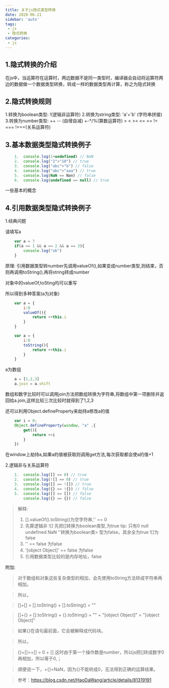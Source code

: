 ```yaml
---
title: 关于js隐式类型转换
date: 2020-06-21
sidebar: 'auto'
tags:
 - js
 - 隐式转换
categories:
 - js
---
```


## 1.隐式转换的介绍

在js中，当运算符在运算时，两边数据不是同一类型时，编译器会自动将运算符两边的数据做一个数据类型转换，转成一样的数据类型再计算，称之为隐式转换

## 2.隐式转换规则

1.转换为boolean类型: !(逻辑非运算符)
2.转换为string类型: 'a'+'b' (字符串拼接)
3.转换为number类型: ++ -- (自增自减)  +-*/%(算数运算符)  > < >= <= == != === !===(关系运算符)

## 3.基本数据类型隐式转换例子

```js
    1.  console.log(1+undefined) // NaN
    2.  console.log("2">"10") // true
    3.  console.log("abc">"b") // false
    4.  console.log("abc">"aaa") // true
    5.  console.log(NaN == Nan) // false
    6.  console.log(undefined == null) // true
```

一些基本的概念

## 4.引用数据类型隐式转换例子

1.经典问题

请填写a

```js
    var a = ?
    if(a == 1 && a == 2 && a == 3){
        console.log("ok")
    }
```

原理: 引用数据类型转number先调用valueOf(),如果变成number类型,则结束，否则再调用toString(),再将string转成number

对象中的valueOf,toSting均可以重写

所以得到多种答案(a为对象)

```js
    var a = {
        i:0
        valueOf(){
            return ++this.i
        }
    }

    var a = {
        i:0
        toString(){
            return ++this.i
        }
    }
```

a为数组

```js
    a = [1,2,3]
    a.join = a.shift
```

数组和数字比较时可以调用join方法把数组转换为字符串,将数组中第一项删除并返回给a.join,这样比较三次比较时就得到了1,2,3

还可以利用Object.defineProperty来劫持a修改a的值

```js
    var i = 0;
    Object.defineProperty(window, "a" ,{
        get(){
            return ++i
        }
    })
```

在window上劫持a,如果a的值被获取则调用get方法,每次获取都会使a的值+1


2.逻辑非与关系运算符

```js
    1.  console.log([] == 0) // true
    2.  console.log(![] == 0) // true
    3.  console.log([] == ![]) // true
    4.  console.log({} == !{}) // false
    5.  console.log([] == []) // false
        console.log({} == {}) // false
```
 
> 解释: 
>  1. [].valueOf().toString()为空字符串,'' == 0
>  2. 先算逻辑非 ![] 先把[]转换为boolean类型,为true
>  tip: 只有0 null undefined NaN ''转换为boolean类> 型为false，其余全为true ![]为false
>  3. '' == false 为false
>  4. '[object Object]' == false 为false
> 5. 引用数据类型比较的是内存地址，false

附加:
>对于数组和对象这些复杂类型的相加，会先使用toString方法转成字符串再相加。

>所以，

>[]+[] = [].toString() + [].toString() = ""

>[]+{} = [].toString() + {}.toString() = "" + "[object Object]" = "[object Object]"

>如果{}在语句最前面，它会被解释成代码块。

>所以，

>{}+[]=+[] = 0 + [] 这时由于第一个操作数是number，所以js把[]转成数字0再相加，所以等于0,；

>顺便说一下，+{}=NaN，因为{}不能转成0，无法得到正确的运算结果。

>参考：https://blog.csdn.net/HaoDaWang/article/details/81319191
